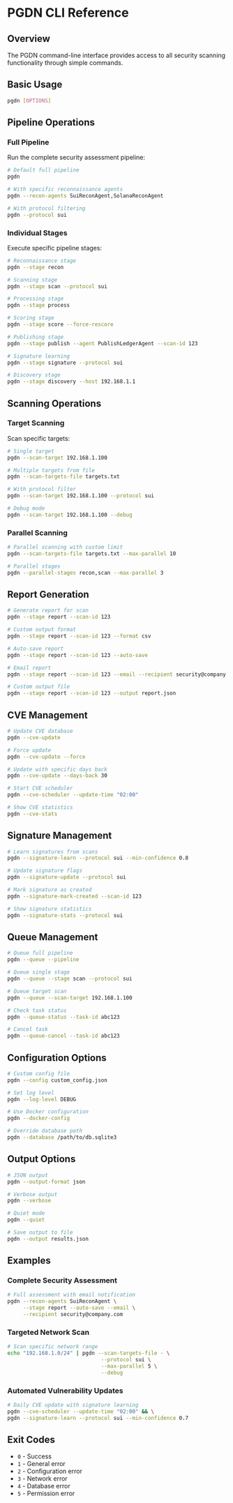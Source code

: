 # PGDN CLI Reference

## Overview

The PGDN command-line interface provides access to all security scanning functionality through simple commands.

## Basic Usage

```bash
pgdn [OPTIONS]
```

## Pipeline Operations

### Full Pipeline

Run the complete security assessment pipeline:

```bash
# Default full pipeline
pgdn

# With specific reconnaissance agents
pgdn --recon-agents SuiReconAgent,SolanaReconAgent

# With protocol filtering
pgdn --protocol sui
```

### Individual Stages

Execute specific pipeline stages:

```bash
# Reconnaissance stage
pgdn --stage recon

# Scanning stage
pgdn --stage scan --protocol sui

# Processing stage
pgdn --stage process

# Scoring stage
pgdn --stage score --force-rescore

# Publishing stage
pgdn --stage publish --agent PublishLedgerAgent --scan-id 123

# Signature learning
pgdn --stage signature --protocol sui

# Discovery stage
pgdn --stage discovery --host 192.168.1.1
```

## Scanning Operations

### Target Scanning

Scan specific targets:

```bash
# Single target
pgdn --scan-target 192.168.1.100

# Multiple targets from file
pgdn --scan-targets-file targets.txt

# With protocol filter
pgdn --scan-target 192.168.1.100 --protocol sui

# Debug mode
pgdn --scan-target 192.168.1.100 --debug
```

### Parallel Scanning

```bash
# Parallel scanning with custom limit
pgdn --scan-targets-file targets.txt --max-parallel 10

# Parallel stages
pgdn --parallel-stages recon,scan --max-parallel 3
```

## Report Generation

```bash
# Generate report for scan
pgdn --stage report --scan-id 123

# Custom output format
pgdn --stage report --scan-id 123 --format csv

# Auto-save report
pgdn --stage report --scan-id 123 --auto-save

# Email report
pgdn --stage report --scan-id 123 --email --recipient security@company.com

# Custom output file
pgdn --stage report --scan-id 123 --output report.json
```

## CVE Management

```bash
# Update CVE database
pgdn --cve-update

# Force update
pgdn --cve-update --force

# Update with specific days back
pgdn --cve-update --days-back 30

# Start CVE scheduler
pgdn --cve-scheduler --update-time "02:00"

# Show CVE statistics
pgdn --cve-stats
```

## Signature Management

```bash
# Learn signatures from scans
pgdn --signature-learn --protocol sui --min-confidence 0.8

# Update signature flags
pgdn --signature-update --protocol sui

# Mark signature as created
pgdn --signature-mark-created --scan-id 123

# Show signature statistics
pgdn --signature-stats --protocol sui
```

## Queue Management

```bash
# Queue full pipeline
pgdn --queue --pipeline

# Queue single stage
pgdn --queue --stage scan --protocol sui

# Queue target scan
pgdn --queue --scan-target 192.168.1.100

# Check task status
pgdn --queue-status --task-id abc123

# Cancel task
pgdn --queue-cancel --task-id abc123
```

## Configuration Options

```bash
# Custom config file
pgdn --config custom_config.json

# Set log level
pgdn --log-level DEBUG

# Use Docker configuration
pgdn --docker-config

# Override database path
pgdn --database /path/to/db.sqlite3
```

## Output Options

```bash
# JSON output
pgdn --output-format json

# Verbose output
pgdn --verbose

# Quiet mode
pgdn --quiet

# Save output to file
pgdn --output results.json
```

## Examples

### Complete Security Assessment

```bash
# Full assessment with email notification
pgdn --recon-agents SuiReconAgent \
     --stage report --auto-save --email \
     --recipient security@company.com
```

### Targeted Network Scan

```bash
# Scan specific network range
echo "192.168.1.0/24" | pgdn --scan-targets-file - \
                              --protocol sui \
                              --max-parallel 5 \
                              --debug
```

### Automated Vulnerability Updates

```bash
# Daily CVE update with signature learning
pgdn --cve-scheduler --update-time "02:00" && \
pgdn --signature-learn --protocol sui --min-confidence 0.7
```

## Exit Codes

- `0` - Success
- `1` - General error
- `2` - Configuration error
- `3` - Network error
- `4` - Database error
- `5` - Permission error